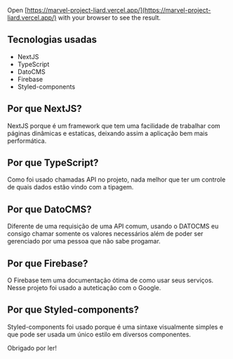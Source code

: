 

Open [https://marvel-project-liard.vercel.app/](https://marvel-project-liard.vercel.app/) with your browser to see the result.




## Tecnologias usadas

- NextJS
- TypeScript
- DatoCMS
- Firebase
- Styled-components

## Por que NextJS?

NextJS porque é um framework que tem uma facilidade de trabalhar com páginas dinâmicas e estaticas, deixando assim a aplicação bem mais performática.

## Por que TypeScript?

Como foi usado chamadas API no projeto, nada melhor que ter um controle de quais dados estão vindo com a tipagem.

## Por que DatoCMS?

Diferente de uma requisição de uma API comum, usando o DATOCMS eu consigo chamar somente os valores necessários além de poder ser gerenciado por uma pessoa que não sabe progamar.

## Por que Firebase?

O Firebase tem uma documentação ótima de como usar seus serviços. Nesse projeto foi usado a auteticação com o Google.

## Por que Styled-components?

Styled-components foi usado porque é uma sintaxe visualmente simples e que pode ser usada um único estilo em diversos componentes. 


Obrigado por ler!
